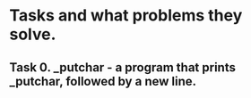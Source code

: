 # Tasks and what problems they solve.

## Task 0. _putchar -  a program that prints _putchar, followed by a new line.

## 
